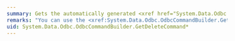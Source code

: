 ```yaml
---
summary: Gets the automatically generated <xref href="System.Data.Odbc.OdbcCommand"></xref> object required to perform deletions at the data source.
remarks: "You can use the <xref:System.Data.Odbc.OdbcCommandBuilder.GetDeleteCommand%2A> method for informational or troubleshooting purposes because it returns the <xref:System.Data.Odbc.OdbcCommand> object to be executed.  \n  \n You can also use <xref:System.Data.Odbc.OdbcCommandBuilder.GetDeleteCommand%2A> as the basis of a modified command. For example, you might call <xref:System.Data.Odbc.OdbcCommandBuilder.GetDeleteCommand%2A> and modify the <xref:System.Data.Odbc.OdbcCommand.CommandTimeout%2A> value, and then explicitly set that on the <xref:System.Data.Odbc.OdbcDataAdapter>.  \n  \n After the SQL statement is first generated, you must explicitly call <xref:System.Data.Common.DbCommandBuilder.RefreshSchema%2A> if it changes the statement in any way. Otherwise, the <xref:System.Data.Odbc.OdbcCommandBuilder.GetDeleteCommand%2A> still will be using information from the previous statement, which might not be correct. The SQL statements are first generated when the application calls either <xref:System.Data.Common.DbDataAdapter.Update%2A> or <xref:System.Data.Odbc.OdbcCommandBuilder.GetDeleteCommand%2A>."
uid: System.Data.Odbc.OdbcCommandBuilder.GetDeleteCommand*
---
```


